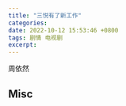 ```yaml
---
title: "三悦有了新工作"
categories: 
date: 2022-10-12 15:53:46 +0800
tags: 剧情 电视剧
excerpt: 
---
```






周依然














## Misc







